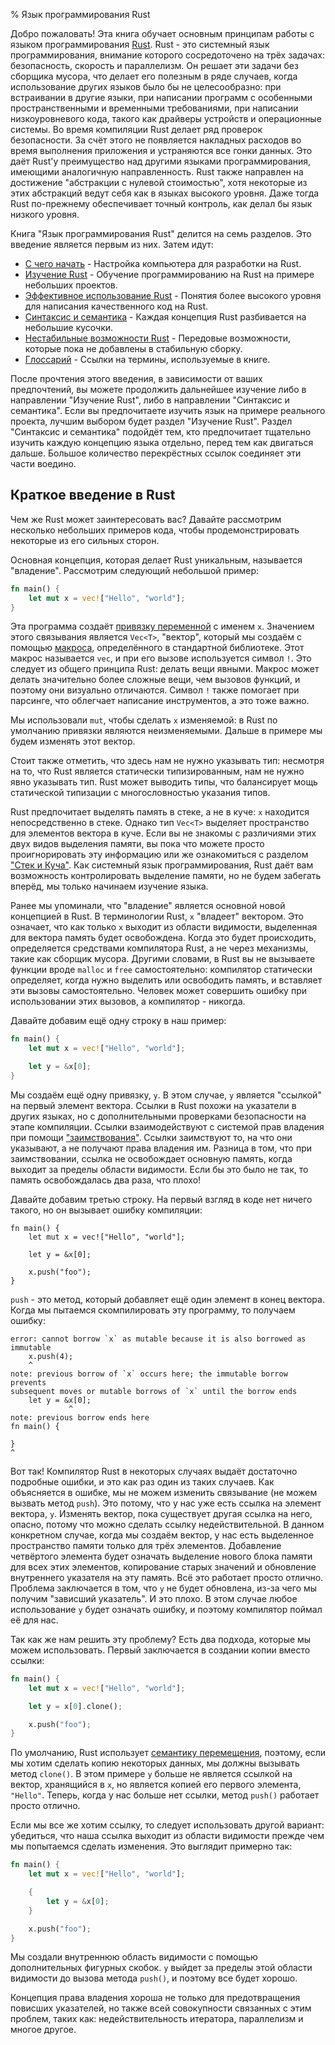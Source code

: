 % Язык программирования Rust

Добро пожаловать! Эта книга обучает основным принципам работы с языком
программирования [Rust][rust]. Rust - это системный язык программирования,
внимание которого сосредоточено на трёх задачах: безопасность, скорость и
параллелизм. Он решает эти задачи без сборщика мусора, что делает его полезным в
ряде случаев, когда использование других языков было бы не целесообразно: при
встраивании в другие языки, при написании программ с особенными
пространственными и временными требованиями, при написании низкоуровневого кода,
такого как драйверы устройств и операционные системы. Во время компиляции
Rust делает ряд проверок безопасности. За счёт этого не появляется накладных
расходов во время выполнения приложения и устраняются все гонки данных.
Это даёт Rust'у преимущество над другими языками программирования, имеющими
аналогичную направленность. Rust также направлен на достижение "абстракции с
нулевой стоимостью", хотя некоторые из этих абстракций ведут себя как в языках
высокого уровня. Даже тогда Rust по-прежнему обеспечивает точный контроль, как
делал бы язык низкого уровня.

[rust]: http://rust-lang.org

Книга "Язык программирования Rust" делится на семь разделов. Это введение
является первым из них. Затем идут:

* [C чего начать][gs] - Настройка компьютера для разработки на Rust.
* [Изучение Rust][lr] - Обучение программированию на Rust на примере небольших
проектов.
* [Эффективное использование Rust][er] - Понятия более высокого уровня для
написания качественного код на Rust.
* [Синтаксис и семантика][ss] - Каждая концепция Rust разбивается на небольшие
кусочки.
* [Нестабильные возможности Rust][nr] - Передовые возможности, которые пока не
добавлены в стабильную сборку.
* [Глоссарий][gl] - Ссылки на термины, используемые в книге.

[gs]: getting-started.html
[lr]: learn-rust.html
[er]: effective-rust.html
[ss]: syntax-and-semantics.html
[nr]: nightly-rust.html
[gl]: glossary.html

После прочтения этого введения, в зависимости от ваших предпочтений, вы можете
продолжить дальнейшее изучение либо в направлении "Изучение Rust", либо в
направлении "Синтаксис и семантика". Если вы предпочитаете изучить язык на
примере реального проекта, лучшим выбором будет раздел "Изучение Rust".
Раздел "Синтаксис и семантика" подойдёт тем, кто предпочитает тщательно изучить
каждую концепцию языка отдельно, перед тем как двигаться дальше.
Большое количество перекрёстных ссылок соединяет эти части воедино.

## Краткое введение в Rust

Чем же Rust может заинтересовать вас? Давайте рассмотрим несколько небольших
примеров кода, чтобы продемонстрировать некоторые из его сильных сторон.

Основная концепция, которая делает Rust уникальным, называется "владение".
Рассмотрим следующий небольшой пример:

```rust
fn main() {
    let mut x = vec!["Hello", "world"];
}
```

Эта программа создаёт [привязку переменной][var] с именем `x`. Значением этого
связывания является `Vec<T>`, "вектор", который мы создаём с помощью
[макроса][macro], определённого в стандартной библиотеке. Этот макрос называется
`vec`, и при его вызове используется символ `!`. Это следует из общего принципа
Rust: делать вещи явными. Макрос может делать значительно более сложные вещи,
чем вызовов функций, и поэтому они визуально отличаются. Символ `!` также
помогает при парсинге, что облегчает написание инструментов, а это тоже важно.

Мы использовали `mut`, чтобы сделать `x` изменяемой: в Rust по умолчанию
привязки являются неизменяемыми. Дальше в примере мы будем изменять этот вектор.

Стоит также отметить, что здесь нам не нужно указывать тип: несмотря на то, что
Rust является статически типизированным, нам не нужно явно указывать тип. Rust
может выводить типы, что балансирует мощь статической типизации с
многословностью указания типов.

Rust предпочитает выделять память в стеке, а не в куче: `x` находится
непосредственно в стеке. Однако тип `Vec<T>` выделяет пространство для
элементов вектора в куче. Если вы не знакомы с различиями этих двух видов
выделения памяти, вы пока что можете просто проигнорировать эту информацию
или же ознакомиться с разделом ["Стек и Куча"][heap]. Как системный язык
программирования, Rust даёт вам возможность контролировать выделение памяти, но
не будем забегать вперёд, мы только начинаем изучение языка.

[var]: variable-bindings.html
[macro]: macros.html
[heap]: the-stack-and-the-heap.html

Ранее мы упоминали, что "владение" является основной новой концепцией в Rust.
В терминологии Rust, `x` "владеет" вектором. Это означает, что как только `x`
выходит из области видимости, выделенная для вектора память будет освобождена.
Когда это будет происходить, определяется средствами компилятора Rust, а не
через механизмы, такие как сборщик мусора. Другими словами, в Rust вы не
вызываете функции вроде `malloc` и `free` самостоятельно: компилятор статически
определяет, когда нужно выделить или освободить память, и вставляет эти вызовы
самостоятельно. Человек может совершить ошибку при использовании этих вызовов,
а компилятор - никогда.

Давайте добавим ещё одну строку в наш пример:

```rust
fn main() {
    let mut x = vec!["Hello", "world"];

    let y = &x[0];
}
```

Мы создаём ещё одну привязку, `y`. В этом случае, `y` является "ссылкой" на
первый элемент вектора. Ссылки в Rust похожи на указатели в других языках, но с
дополнительными проверками безопасности на этапе компиляции. Ссылки
взаимодействуют с системой прав владения при помощи ["заимствования"][borrowing].
Ссылки заимствуют то, на что они указывают, а не получают права владения им.
Разница в том, что при заимствовании, ссылка не освобождает основную память,
когда выходит за пределы области видимости. Если бы это было не так, то память
освобождалась два раза, что плохо!

[borrowing]: references-and-borrowing.html

Давайте добавим третью строку. На первый взгляд в коде нет ничего такого, но он
вызывает ошибку компиляции:

```rust,ignore
fn main() {
    let mut x = vec!["Hello", "world"];

    let y = &x[0];

    x.push("foo");
}
```

`push` - это метод, который добавляет ещё один элемент в конец вектора. Когда мы
пытаемся скомпилировать эту программу, то получаем ошибку:

```text
error: cannot borrow `x` as mutable because it is also borrowed as immutable
    x.push(4);
    ^
note: previous borrow of `x` occurs here; the immutable borrow prevents
subsequent moves or mutable borrows of `x` until the borrow ends
    let y = &x[0];
             ^
note: previous borrow ends here
fn main() {

}
^
```

Вот так! Компилятор Rust в некоторых случаях выдаёт достаточно подробные ошибки,
и это как раз один из таких случаев. Как объясняется в ошибке, мы не можем
изменить связывание (не можем вызвать метод `push`). Это потому, что у нас уже
есть ссылка на элемент вектора, `y`. Изменять вектор, пока существует другая
ссылка на него, опасно, потому что можно сделать ссылку недействительной. В
данном конкретном случае, когда мы создаём вектор, у нас есть выделенное
пространство памяти только для трёх элементов. Добавление четвёртого элемента
будет означать выделение нового блока памяти для всех этих элементов, копирование
старых значений и обновление внутреннего указателя на эту память. Всё это работает
просто отлично. Проблема заключается в том, что `y` не будет обновлена, из-за
чего мы получим "зависший указатель". И это плохо. В этом случае любое
использование `y` будет означать ошибку, и поэтому компилятор поймал её для нас.

Так как же нам решить эту проблему? Есть два подхода, которые мы можем
использовать. Первый заключается в создании копии вместо ссылки:

```rust
fn main() {
    let mut x = vec!["Hello", "world"];

    let y = x[0].clone();

    x.push("foo");
}
```

По умолчанию, Rust использует [семантику перемещения][move], поэтому, если мы
хотим сделать копию некоторых данных, мы должны вызывать метод `clone()`. В этом
примере `y` больше не является ссылкой на вектор, хранящийся в `x`, но является
копией его первого элемента, `"Hello"`. Теперь, когда у нас больше нет ссылки,
метод `push()` работает просто отлично.

[move]: move-semantics.html

Если мы все же хотим ссылку, то следует использовать другой вариант: убедиться,
что наша ссылка выходит из области видимости прежде чем мы попытаемся сделать
изменения. Это выглядит примерно так:

```rust
fn main() {
    let mut x = vec!["Hello", "world"];

    {
        let y = &x[0];
    }

    x.push("foo");
}
```

Мы создали внутреннюю область видимости с помощью дополнительных фигурных
скобок. `y` выйдет за пределы этой области видимости до вызова метода `push()`,
и поэтому все будет хорошо.

Концепция права владения хороша не только для предотвращения повисших
указателей, но также всей совокупности связанных с этим проблем, таких как:
недействительность итератора, параллелизм и многое другое.
